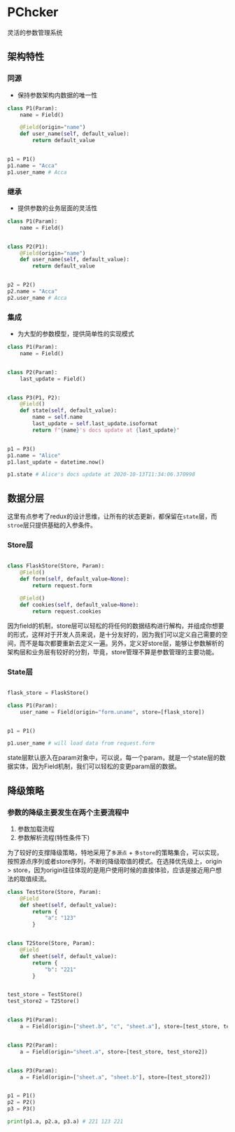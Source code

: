 # PChcker

灵活的参数管理系统

## 架构特性

### 同源

- 保持参数架构内数据的唯一性

```python
class P1(Param):
    name = Field()

    @Field(origin="name")
    def user_name(self, default_value):
        return default_value


p1 = P1()
p1.name = "Acca"
p1.user_name # Acca
```

### 继承

- 提供参数的业务层面的灵活性

```python
class P1(Param):
    name = Field()


class P2(P1):
    @Field(origin="name")
    def user_name(self, default_value):
        return default_value


p2 = P2()
p2.name = "Acca"
p2.user_name # Acca
```

### 集成

- 为大型的参数模型，提供简单性的实现模式

```python
class P1(Param):
    name = Field()


class P2(Param):
    last_update = Field()


class P3(P1, P2):
    @Field()
    def state(self, default_value):
        name = self.name
        last_update = self.last_update.isoformat
        return f"{name}'s docs update at {last_update}"


p1 = P3()
p1.name = "Alice"
p1.last_update = datetime.now()

p1.state # Alice's docs update at 2020-10-13T11:34:06.370998
```

## 数据分层

这里有点参考了redux的设计思维，让所有的状态更新，都保留在`state`层，而`stroe`层只提供基础的入参条件。

### Store层

```python

class FlaskStore(Store, Param):
    @Field()
    def form(self, default_value=None):
        return request.form

    @Field()
    def cookies(self, default_value=None):
        return request.cookies

```

因为field的机制，store层可以轻松的将任何的数据结构进行解构，并组成你想要的形式，这样对于开发人员来说，是十分友好的，因为我们可以定义自己需要的空间，而不是每次都要重新去定义一遍。另外，定义好store层，能够让参数解析的架构层和业务层有较好的分割，毕竟，store管理不算是参数管理的主要功能。

### State层

```python

flask_store = FlaskStore()

class P1(Param):
    user_name = Field(origin="form.uname", store=[flask_store])


p1 = P1()

p1.user_name # will load data from request.form
```

state层默认嵌入在param对象中，可以说，每一个param，就是一个state层的数据实体，因为Field机制，我们可以轻松的变更param层的数据。

## 降级策略

### 参数的降级主要发生在两个主要流程中

1. 参数加载流程
2. 参数解析流程(特性条件下)

为了较好的支撑降级策略，特地采用了`多源点` + `多store`的策略集合，可以实现，按照源点序列或者store序列，不断的降级取值的模式。在选择优先级上，origin > store，因为origin往往体现的是用户使用时候的直接体验，应该是接近用户想法的取值续流。

```python
class TestStore(Store, Param):
    @Field
    def sheet(self, default_value):
        return {
            "a": "123"
        }


class T2Store(Store, Param):
    @Field
    def sheet(self, default_value):
        return {
            "b": "221"
        }


test_store = TestStore()
test_store2 = T2Store()


class P1(Param):
    a = Field(origin=["sheet.b", "c", "sheet.a"], store=[test_store, test_store2])


class P2(Param):
    a = Field(origin="sheet.a", store=[test_store, test_store2])


class P3(Param):
    a = Field(origin=["sheet.a", "sheet.b"], store=[test_store2])


p1 = P1()
p2 = P2()
p3 = P3()

print(p1.a, p2.a, p3.a) # 221 123 221
```
